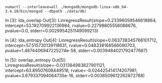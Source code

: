  `numactl --interleave=all ./mongodb/mongodb-linux-x86_64-3.4.10/bin/mongod --dbpath ./data/db/`

In [3]: lda_overlap
Out[3]: LinregressResult(slope=0.23396059546618864, intercept=53.192709922136984, rvalue=0.22798805556086676, pvalue=0.0, stderr=0.0029954251149099213)

In [4]: lda_entropy
Out[4]: LinregressResult(slope=0.063738345766101712, intercept=57.515730139118631, rvalue=0.048338168566090703, pvalue=1.4874406947225274e-58, stderr=0.0039484021792477687)

In [5]: overlap_entropy
Out[5]: LinregressResult(slope=-0.031384983827901121, intercept=63.89507608449518, rvalue=-0.024425414174207981, pvalue=3.679337094064735e-16, stderr=0.0038509612262872788)